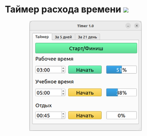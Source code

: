 # Таймер расхода времени <a href="https://codeclimate.com/github/AntonTyurin87/timer/maintainability"><img src="https://api.codeclimate.com/v1/badges/142dc5249127f09d5a71/maintainability" /></a>

<p align="center">
<img  src="https://github.com/AntonTyurin87/timer/raw/main/pictures/scrin_1.png"  width="350" alt="Timer_scrin_2"/>
</p>
